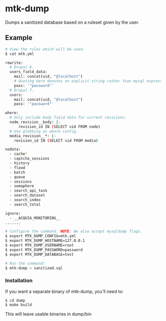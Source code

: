 mtk-dump
========

Dumps a sanitized database based on a ruleset given by the user.

## Example

```bash
# View the rules which will be used.
$ cat mtk.yml

rewrite:
  # Drupal 8.
  users_field_data:
    mail: concat(uid, "@localhost")
    # Quoting here denotes an explicit string rather than mysql expression 
    pass: '"password"'
  # Drupal 7.
  users:
    mail: concat(uid, "@localhost")
    pass: '"password"'

where:
  # Only include body field data for current revisions.
  node_revision__body: |-
      revision_id IN (SELECT vid FROM node)
  # Use globbing on where config.
  media_revision__*: |-
    revision_id IN (SELECT vid FROM media)

nodata:
  - cache*
  - captcha_sessions
  - history
  - flood
  - batch
  - queue
  - sessions
  - semaphore
  - search_api_task
  - search_dataset
  - search_index
  - search_total

ignore:
  - __ACQUIA_MONITORING__
.......

# Configure the command. NOTE: We also accept mysqldump flags.
$ export MTK_DUMP_CONFIG=mtk.yml
$ export MTK_DUMP_HOSTNAME=127.0.0.1
$ export MTK_DUMP_USERNAME=root
$ export MTK_DUMP_PASSWORD=password
$ export MTK_DUMP_DATABASE=test

# Run the command!
$ mtk-dump > sanitized.sql
```

### Installation

If you want a separate binary of mtk-dump, you'll need to:

```
$ cd dump
$ make build
```

This will leave usable binaries in dump/bin
